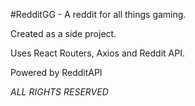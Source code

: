 #RedditGG - A reddit for all things gaming.

Created as a side project.

Uses React Routers, Axios and Reddit API.

Powered by RedditAPI

*ALL RIGHTS RESERVED*